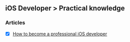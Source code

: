 ## iOS Developer > Practical knowledge

### Articles
- [x] [How to become a professional iOS developer](http://roadfiresoftware.com/2014/04/how-to-become-a-professional-ios-developer/)


